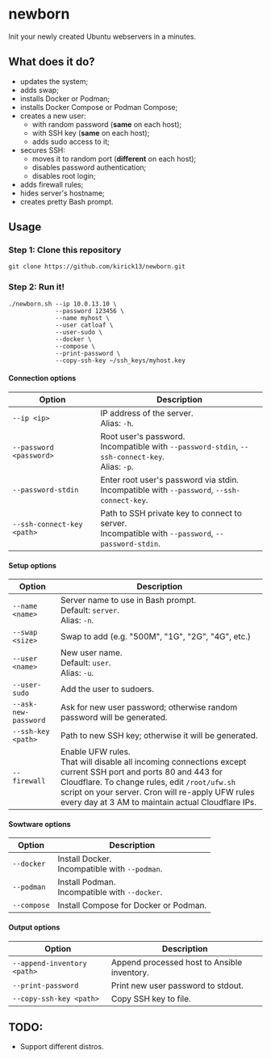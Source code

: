 
# newborn

Init your newly created Ubuntu webservers in a minutes.

## What does it do?

- updates the system;
- adds swap;
- installs Docker or Podman;
- installs Docker Compose or Podman Compose;
- creates a new user:
    - with random password (**same** on each host);
    - with SSH key (**same** on each host);
    - adds sudo access to it;
- secures SSH:
    - moves it to random port (**different** on each host);
    - disables password authentication;
    - disables root login;
- adds firewall rules;
- hides server's hostname;
- creates pretty Bash prompt.

## Usage

### Step 1: Clone this repository

```
git clone https://github.com/kirick13/newborn.git
```

### Step 2: Run it!

```
./newborn.sh --ip 10.0.13.10 \
             --password 123456 \
             --name myhost \
             --user catloaf \
             --user-sudo \
             --docker \
             --compose \
             --print-password \
             --copy-ssh-key ~/ssh_keys/myhost.key
```

#### Connection options

| Option | Description |
| - | - |
| `--ip <ip>` | IP address of the server. <br> Alias: `-h`. |
| `--password <password>` | Root user's password. <br> Incompatible with `--password-stdin`, `--ssh-connect-key`. <br> Alias: `-p`. |
| `--password-stdin` | Enter root user's password via stdin. <br> Incompatible with `--password`, `--ssh-connect-key`. |
| `--ssh-connect-key <path>` | Path to SSH private key to connect to server. <br> Incompatible with `--password`, `--password-stdin`. |

#### Setup options

| Option | Description |
| - | - |
| `--name <name>` | Server name to use in Bash prompt. <br> Default: `server`. <br> Alias: `-n`. |
| `--swap <size>` | Swap to add (e.g. "500M", "1G", "2G", "4G", etc.) |
| `--user <name>` | New user name. <br> Default: `user`. <br> Alias: `-u`. |
| `--user-sudo` | Add the user to sudoers. |
| `--ask-new-password` | Ask for new user password; otherwise random password will be generated. |
| `--ssh-key <path>` | Path to new SSH key; otherwise it will be generated. |
| `--firewall` | Enable UFW rules. <br> That will disable all incoming connections except current SSH port and ports 80 and 443 for Cloudflare. To change rules, edit `/root/ufw.sh` script on your server. Cron will re-apply UFW rules every day at 3 AM to maintain actual Cloudflare IPs. |

#### Sowtware options

| Option | Description |
| - | - |
| `--docker` | Install Docker. <br> Incompatible with `--podman`. |
| `--podman` | Install Podman. <br> Incompatible with `--docker`. |
| `--compose` | Install Compose for Docker or Podman. |

#### Output options

| Option | Description |
| - | - |
| `--append-inventory <path>` | Append processed host to Ansible inventory. |
| `--print-password` | Print new user password to stdout. |
| `--copy-ssh-key <path>` | Copy SSH key to file. |

## TODO:

- Support different distros.
